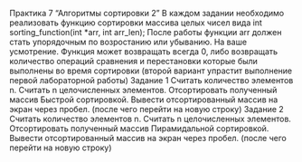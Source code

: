 Практика 7 “Алгоритмы
сортировки 2”
В каждом задании необходимо реализовать функцию сортировки
массива целых чисел вида
int sorting_function(int *arr, int arr_len);
После работы функции arr должен стать упорядочным по
возростанию или убыванию. На ваше усмотрение.
Функция может возвращать всегда 0, либо возвращать количество
операций сравнения и перестановки которые были выполнены во
время сортировки (второй вариант упрастит выполнение первой
лабораторной работы)
Задание 1
Считать количество элементов n.
Считать n целочисленных элементов.
Отсортировать полученный массив Быстрой сортировкой.
Вывести отсортированный массив на экран через пробел. (после
чего перейти на новую строку)
Задание 2
Считать количество элементов n.
Считать n целочисленных элементов.
Отсортировать полученный массив Пирамидальной сортировкой.
Вывести отсортированный массив на экран через пробел. (после
чего перейти на новую строку)



